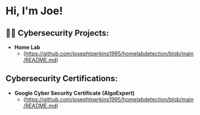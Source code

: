 <h1>Hi, I'm Joe! 

<h2>👨‍💻 Cybersecurity Projects:</h2>

- <b>Home Lab</b>
  - (https://github.com/josephtperkins1995/homelabdetection/blob/main/README.md)


<h2> Cybersecurity Certifications:</h2>

- <b>Google Cyber Security Certificate (AlgoExpert)</b>
  - (https://github.com/josephtperkins1995/homelabdetection/blob/main/README.md)
